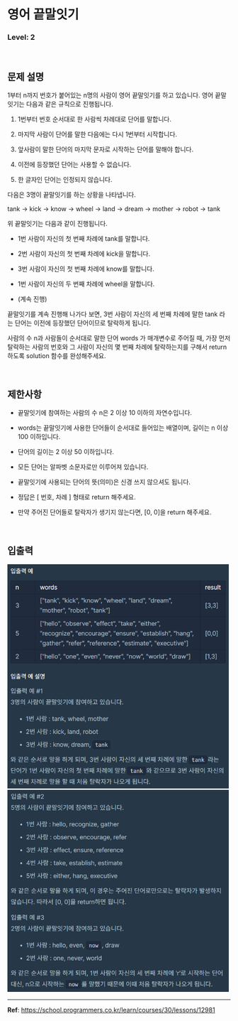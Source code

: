 # 영어 끝말잇기

### Level: 2

<br>

## 문제 설명

1부터 n까지 번호가 붙어있는 n명의 사람이 영어 끝말잇기를 하고 있습니다. 영어 끝말잇기는 다음과 같은 규칙으로 진행됩니다.

1. 1번부터 번호 순서대로 한 사람씩 차례대로 단어를 말합니다.

2. 마지막 사람이 단어를 말한 다음에는 다시 1번부터 시작합니다.

3. 앞사람이 말한 단어의 마지막 문자로 시작하는 단어를 말해야 합니다.

4. 이전에 등장했던 단어는 사용할 수 없습니다.

5. 한 글자인 단어는 인정되지 않습니다.

다음은 3명이 끝말잇기를 하는 상황을 나타냅니다.

tank → kick → know → wheel → land → dream → mother → robot → tank

위 끝말잇기는 다음과 같이 진행됩니다.

- 1번 사람이 자신의 첫 번째 차례에 tank를 말합니다.

- 2번 사람이 자신의 첫 번째 차례에 kick을 말합니다.

- 3번 사람이 자신의 첫 번째 차례에 know를 말합니다.

- 1번 사람이 자신의 두 번째 차례에 wheel을 말합니다.

- (계속 진행)

끝말잇기를 계속 진행해 나가다 보면, 3번 사람이 자신의 세 번째 차례에 말한 tank 라는 단어는 이전에 등장했던 단어이므로 탈락하게 됩니다.

사람의 수 n과 사람들이 순서대로 말한 단어 words 가 매개변수로 주어질 때, 가장 먼저 탈락하는 사람의 번호와 그 사람이 자신의 몇 번째 차례에 탈락하는지를 구해서 return 하도록 solution 함수를 완성해주세요.

<br>

## 제한사항

- 끝말잇기에 참여하는 사람의 수 n은 2 이상 10 이하의 자연수입니다.

- words는 끝말잇기에 사용한 단어들이 순서대로 들어있는 배열이며, 길이는 n 이상 100 이하입니다.

- 단어의 길이는 2 이상 50 이하입니다.

- 모든 단어는 알파벳 소문자로만 이루어져 있습니다.

- 끝말잇기에 사용되는 단어의 뜻(의미)은 신경 쓰지 않으셔도 됩니다.

- 정답은 [ 번호, 차례 ] 형태로 return 해주세요.

- 만약 주어진 단어들로 탈락자가 생기지 않는다면, [0, 0]을 return 해주세요.

<br>

## 입출력

<img src="./exam_1.png" style="width: 500px" alt="exam_1">

<img src="./exam_2.png" style="width: 500px" alt="exam_2">

---

**Ref**: https://school.programmers.co.kr/learn/courses/30/lessons/12981